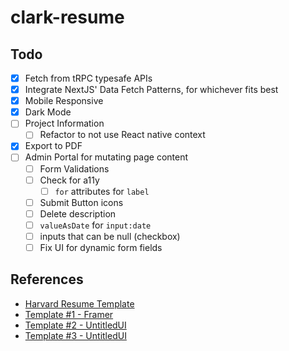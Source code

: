 # clark-resume

## Todo

- [x] Fetch from tRPC typesafe APIs
- [x] Integrate NextJS' Data Fetch Patterns, for whichever fits best
- [x] Mobile Responsive
- [x] Dark Mode
- [ ] Project Information
  - [ ] Refactor to not use React native context
- [x] Export to PDF
- [ ] Admin Portal for mutating page content
  - [ ] Form Validations
  - [ ] Check for a11y
     - [ ] `for` attributes for `label`
  - [ ] Submit Button icons
  - [ ] Delete description
  - [ ] `valueAsDate` for `input:date`
  - [ ] inputs that can be null (checkbox)
  - [ ] Fix UI for dynamic form fields

## References

- [Harvard Resume Template](https://cdn-careerservices.fas.harvard.edu/wp-content/uploads/sites/161/2022/08/resume-and-letter_2022-1.pdf)
- [Template #1 - Framer](https://dribbble.com/shots/18674024-Framer-Template-Resum-Site)
- [Template #2 - UntitledUI](https://dribbble.com/shots/16855988-Freelancer-portfolio-Untitled-UI)
- [Template #3 - UntitledUI](https://dribbble.com/shots/18147584-Freelancer-portfolio-Untitled-UI)